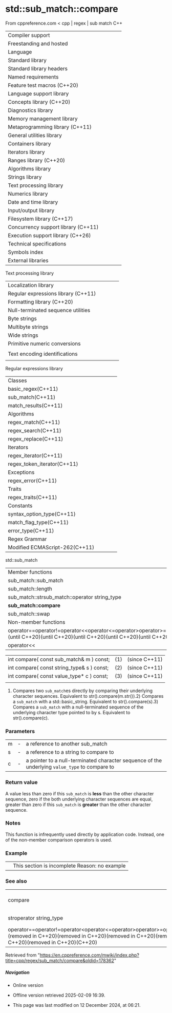 # std::sub_match<BidirIt>::compare

From cppreference.com
< cpp‎ | regex‎ | sub match
C++

|  |  |  |  |  |
| --- | --- | --- | --- | --- |
| Compiler support | | | | |
| Freestanding and hosted | | | | |
| Language | | | | |
| Standard library | | | | |
| Standard library headers | | | | |
| Named requirements | | | | |
| Feature test macros (C++20) | | | | |
| Language support library | | | | |
| Concepts library (C++20) | | | | |
| Diagnostics library | | | | |
| Memory management library | | | | |
| Metaprogramming library (C++11) | | | | |
| General utilities library | | | | |
| Containers library | | | | |
| Iterators library | | | | |
| Ranges library (C++20) | | | | |
| Algorithms library | | | | |
| Strings library | | | | |
| Text processing library | | | | |
| Numerics library | | | | |
| Date and time library | | | | |
| Input/output library | | | | |
| Filesystem library (C++17) | | | | |
| Concurrency support library (C++11) | | | | |
| Execution support library (C++26) | | | | |
| Technical specifications | | | | |
| Symbols index | | | | |
| External libraries | | | | |

Text processing library

|  |  |  |  |  |
| --- | --- | --- | --- | --- |
| Localization library | | | | |
| Regular expressions library (C++11) | | | | |
| Formatting library (C++20) | | | | |
| Null-terminated sequence utilities | | | | |
| Byte strings | | | | |
| Multibyte strings | | | | |
| Wide strings | | | | |
| Primitive numeric conversions | | | | |
| |  |  |  |  |  | | --- | --- | --- | --- | --- | | to_chars(C++17) | | | | | | to_chars_result(C++17) | | | | | | from_chars(C++17) | | | | | | from_chars_result(C++17) | | | | | | chars_format(C++17) | | | | | |
| Text encoding identifications | | | | |
| |  |  |  |  |  | | --- | --- | --- | --- | --- | | text_encoding(C++26) | | | | | |

Regular expressions library

|  |  |  |  |  |
| --- | --- | --- | --- | --- |
| Classes | | | | |
| basic_regex(C++11) | | | | |
| sub_match(C++11) | | | | |
| match_results(C++11) | | | | |
| Algorithms | | | | |
| regex_match(C++11) | | | | |
| regex_search(C++11) | | | | |
| regex_replace(C++11) | | | | |
| Iterators | | | | |
| regex_iterator(C++11) | | | | |
| regex_token_iterator(C++11) | | | | |
| Exceptions | | | | |
| regex_error(C++11) | | | | |
| Traits | | | | |
| regex_traits(C++11) | | | | |
| Constants | | | | |
| syntax_option_type(C++11) | | | | |
| match_flag_type(C++11) | | | | |
| error_type(C++11) | | | | |
| Regex Grammar | | | | |
| Modified ECMAScript-262(C++11) | | | | |

std::sub_match

|  |  |  |  |  |
| --- | --- | --- | --- | --- |
| Member functions | | | | |
| sub_match::sub_match | | | | |
| sub_match::length | | | | |
| sub_match::strsub_match::operator string_type | | | | |
| ****sub_match::compare**** | | | | |
| sub_match::swap | | | | |
| Non-member functions | | | | |
| operator==operator!=operator<<operator<=operator>operator>=operator<=>(until C++20)(until C++20)(until C++20)(until C++20)(until C++20)(C++20) | | | | |
| operator<< | | | | |

|  |  |  |
| --- | --- | --- |
| int compare( const sub_match& m ) const; | (1) | (since C++11) |
| int compare( const string_type& s ) const; | (2) | (since C++11) |
| int compare( const value_type\* c ) const; | (3) | (since C++11) |
|  |  |  |

1) Compares two `sub_match`es directly by comparing their underlying character sequences. Equivalent to str().compare(m.str()).2) Compares a `sub_match` with a std::basic_string. Equivalent to str().compare(s).3) Compares a `sub_match` with a null-terminated sequence of the underlying character type pointed to by s. Equivalent to str().compare(c).

### Parameters

|  |  |  |
| --- | --- | --- |
| m | - | a reference to another sub_match |
| s | - | a reference to a string to compare to |
| c | - | a pointer to a null-terminated character sequence of the underlying `value_type` to compare to |

### Return value

A value less than zero if this `sub_match` is **less** than the other character sequence, zero if the both underlying character sequences are equal, greater than zero if this `sub_match` is **greater** than the other character sequence.

### Notes

This function is infrequently used directly by application code. Instead, one of the non-member comparison operators is used.

### Example

|  |  |
| --- | --- |
|  | This section is incomplete Reason: no example |

### See also

|  |  |
| --- | --- |
| compare | compares two strings   (public member function of `std::basic_string<CharT,Traits,Allocator>`) |
| stroperator string_type | converts to the underlying string type   (public member function) |
| operator==operator!=operator<operator<=operator>operator>=operator<=>(removed in C++20)(removed in C++20)(removed in C++20)(removed in C++20)(removed in C++20)(C++20) | compares a `sub_match` with another `sub_match`, a string, or a character   (function template) |

Retrieved from "<https://en.cppreference.com/mwiki/index.php?title=cpp/regex/sub_match/compare&oldid=178362>"

##### Navigation

- Online version
- Offline version retrieved 2025-02-09 16:39.

- This page was last modified on 12 December 2024, at 06:21.